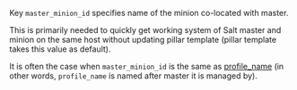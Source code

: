 
Key `master_minion_id` specifies name of the minion co-located with master.

This is primarily needed to quickly get working system of Salt master and
minion on the same host without updating pillar template
(pillar template takes this value as default).

It is often the case when `master_minion_id` is the same as [profile_name][1]
(in other words, `profile_name` is named after master it is managed by).

[1]: docs/configs/common/this_system_keys/profile_name/readme.md

